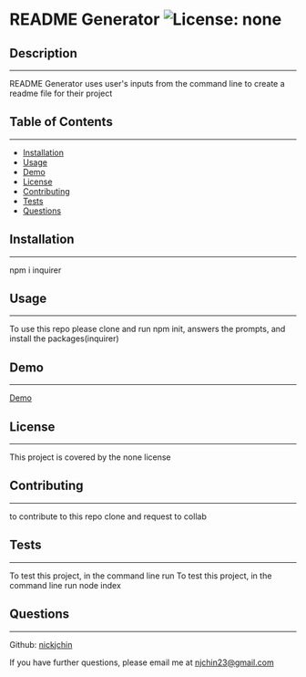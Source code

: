 # README Generator ![License: none](https://img.shields.io/badge/License-none-blue.svg)

  ## Description
  
  ---
  
  README Generator uses user's inputs from the command line to create a readme file for their project
  
  ## Table of Contents

  ---
  
  - [Installation](#installation)
  - [Usage](#usage)
  - [Demo](#demo)
  - [License](#license)
  - [Contributing](#contributing)
  - [Tests](#tests)
  - [Questions](#questions)
  
  
  ## Installation
  
  ---
  npm i inquirer
  
  ## Usage
  
  ---
  To use this repo please clone and run npm init, answers the prompts, and install the packages(inquirer)

  ## Demo

  ---
  [Demo](https://drive.google.com/file/d/1HdgibFseJQgjxPdjlDH2fACb0xFvC9QM/view?usp=sharing)
  
  ## License
  
  ---
  This project is covered by the none license
  
  ## Contributing
  
  ---
  to contribute to this repo clone and request to collab
  
  ## Tests
  
  ---
  To test this project, in the command line run To test this project, in the command line run node index
  
  ## Questions
  
  ---
  Github: [nickjchin](https://www.github.com/nickjchin)
  
  If you have further questions, please email me at [njchin23@gmail.com](mailto:njchin23@gmail.com)
  